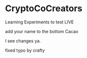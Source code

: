 # CryptoCoCreators
Learning Experiments to test LIVE
 
 add your name to the bottom
 Cacao

 I see changes
 ya.

 fixed typo by crafty